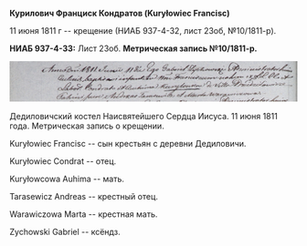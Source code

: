 **Курилович Франциск Кондратов (Kuryłowiec Francisc)**

11 июня 1811 г -- крещение (НИАБ 937-4-32, лист 23об, №10/1811-р).

**НИАБ 937-4-33:** Лист 23об. **Метрическая запись №10/1811-р.**

![](./media/320300b8244e8f9d33e5e436ef03440c3fe18d58.png)

Дедиловичский костел Наисвятейшего Сердца Иисуса. 11 июня 1811 года.
Метрическая запись о крещении.

Kuryłowiec Francisc -- сын крестьян с деревни Дедиловичи.

Kuryłowiec Condrat -- отец.

Kuryłowcowa Auhima -- мать.

Tarasewicz Andreas -- крестный отец.

Warawiczowa Marta -- крестная мать.

Zychowski Gabriel -- ксёндз.
